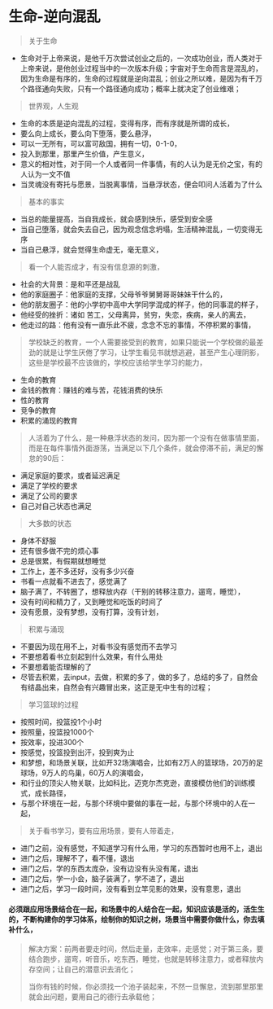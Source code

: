 # 生命-逆向混乱



> 关于生命

* 生命对于上帝来说，是他千万次尝试创业之后的，一次成功创业，而人类对于上帝来说，是他创业过程当中的一次版本升级；宇宙对于生命而言是混乱的，因为生命是有序的，生命的过程就是逆向混乱；创业之所以难，是因为有千万个路径通向失败，只有一个路径通向成功；概率上就决定了创业维艰；

> 世界观，人生观

* 生命的本质是逆向混乱的过程，变得有序，而有序就是所谓的成长，
* 要么向上成长，要么向下堕落，要么悬浮，
* 可以一无所有，可以富可敌国，拥有一切，0-1-0，
* 投入到那里，那里产生价值，产生意义，
* 意义的相对性，对于同一个人或者同一件事情，有的人认为是无价之宝，有的人认为一文不值
* 当灵魂没有寄托与愿景，当脱离事情，当悬浮状态，便会叩问人活着为了什么

> 基本的事实

* 当总的能量提高，当自我成长，就会感到快乐，感受到安全感
* 当自己堕落，就会失去自己，因为观念信念坍塌，生活精神混乱，一切变得无序
* 当自己悬浮，就会觉得生命虚无，毫无意义，

> 看一个人能否成才，有没有信息源的刺激，

* 社会的大背景：是和平还是战乱
* 他的家庭圈子：他家庭的支撑，父母爷爷舅舅哥哥妹妹干什么的，
* 他的朋友圈子：他的小学初中高中大学同学混成的样子，他的同事混的样子，
* 他经受的挫折：诸如 苦工，父母离异，贫穷，失恋，疾病，亲人的离去，
* 他走过的路：他有没有一直乐此不疲，念念不忘的事情，不停积累的事情，

> 学校缺乏的教育，一个人需要接受到的教育，如果只能说一个学校做的最差劲的就是让学生厌倦了学习，让学生看见书就想逃避，甚至产生心理阴影，这些是学校最不应该做的，学校应该给学生学习的能力，

* 生命的教育
* 金钱的教育：赚钱的难与苦，花钱消费的快乐
* 性的教育
* 竞争的教育
* 积累的涌现的教育

> 人活着为了什么，是一种悬浮状态的发问，因为那一个没有在做事情里面，而是在每件事情外面游荡，当满足以下几个条件，就会停滞不前，满足的懈怠的90后：

* 满足家庭的要求，或者延迟满足
* 满足了学校的要求
* 满足了公司的要求
* 自己对自己状态也满足

> 大多数的状态

* 身体不舒服
* 还有很多做不完的烦心事
* 总是很累，有假期就想睡觉
* 工作上，差不多还好，没有多少兴奋
* 书看一点就看不进去了，感觉满了
* 脑子满了，不转圈了，想释放内存（干别的转移注意力，遛弯，睡觉），
* 没有时间和精力了，又到睡觉和吃饭的时间了
* 没有愿景，没有梦想，没有打算，没有计划，

> 积累与涌现

* 不要因为现在用不上，对看书没有感觉而不去学习
* 不要想着看书立刻起到什么效果，有什么用处
* 不要想着能否理解的了
* 尽管去积累，去input，去做，积累的多了，做的多了，总结的多了，自然会有结晶出来，自然会有兴趣冒出来，这正是无中生有的过程；

> 学习篮球的过程

* 按照时间，投篮投1个小时
* 按照量，投篮投1000个
* 按效率，投进300个
* 按感觉，投篮投到出汗，投到爽为止
* 和梦想，和场景关联，比如开32场演唱会，比如有2万人的篮球场，20万的足球场，9万人的鸟巢，60万人的演唱会，
* 和行业的顶尖人物关联，比如科比，迈克尔杰克逊，直接模仿他们的训练模式，成长路径，
* 与那个环境在一起，与那个环境中要做的事在一起，与那个环境中的人在一起，

> 关于看书学习，要有应用场景，要有人带着走，

* 进门之前，没有感觉，不知道学习有什么用，学习的东西暂时也用不上，退出
* 进门之后，理解不了，看不懂，退出
* 进门之后，学的东西太庞杂，没有边没有头没有尾，退出
* 进门之后，学一小会，脑子装满了，学不进了，退出
* 进门之后，学习一段时间，没有看到立竿见影的效果，没有意思，退出

#### 必须跟应用场景结合在一起，和场景中的人结合在一起，知识应该是活的，活生生的，不断构建你的学习体系，绘制你的知识之树，场景当中需要你做什么，你去填补什么，

> 解决方案：前两者要走时间，然后走量，走效率，走感觉；对于第三条，要结合跑步，遛弯，听音乐，吃东西，睡觉，也就是转移注意力，或者释放内存空间；让自己的潜意识去消化；
>
> 当你有钱的时候，你必须找一个池子装起来，不然一旦懈怠，流到那里那里就会出问题，要用自己的德行去承载他；

